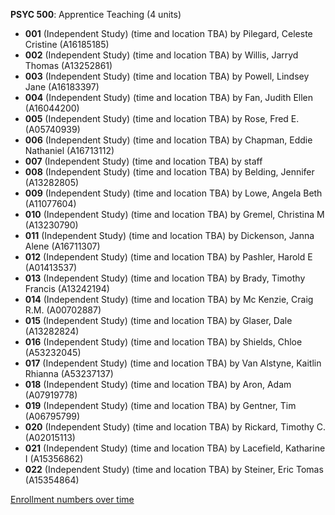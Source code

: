 **PSYC 500**: Apprentice Teaching (4 units)

- **001** (Independent Study) (time and location TBA) by Pilegard, Celeste Cristine (A16185185)
- **002** (Independent Study) (time and location TBA) by Willis, Jarryd Thomas (A13252861)
- **003** (Independent Study) (time and location TBA) by Powell, Lindsey Jane (A16183397)
- **004** (Independent Study) (time and location TBA) by Fan, Judith Ellen (A16044200)
- **005** (Independent Study) (time and location TBA) by Rose, Fred E. (A05740939)
- **006** (Independent Study) (time and location TBA) by Chapman, Eddie Nathaniel (A16713112)
- **007** (Independent Study) (time and location TBA) by staff
- **008** (Independent Study) (time and location TBA) by Belding, Jennifer (A13282805)
- **009** (Independent Study) (time and location TBA) by Lowe, Angela Beth (A11077604)
- **010** (Independent Study) (time and location TBA) by Gremel, Christina M (A13230790)
- **011** (Independent Study) (time and location TBA) by Dickenson, Janna Alene (A16711307)
- **012** (Independent Study) (time and location TBA) by Pashler, Harold E (A01413537)
- **013** (Independent Study) (time and location TBA) by Brady, Timothy Francis (A13242194)
- **014** (Independent Study) (time and location TBA) by Mc Kenzie, Craig R.M. (A00702887)
- **015** (Independent Study) (time and location TBA) by Glaser, Dale (A13282824)
- **016** (Independent Study) (time and location TBA) by Shields, Chloe (A53232045)
- **017** (Independent Study) (time and location TBA) by Van Alstyne, Kaitlin Rhianna (A53237137)
- **018** (Independent Study) (time and location TBA) by Aron, Adam (A07919778)
- **019** (Independent Study) (time and location TBA) by Gentner, Tim (A06795799)
- **020** (Independent Study) (time and location TBA) by Rickard, Timothy C. (A02015113)
- **021** (Independent Study) (time and location TBA) by Lacefield, Katharine I (A15356862)
- **022** (Independent Study) (time and location TBA) by Steiner, Eric Tomas (A15354864)

[Enrollment numbers over time](./PSYC500.tsv)
